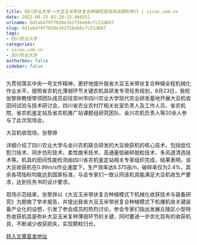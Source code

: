 ```yaml
---
title: 四川农业大学->大豆玉米带状复合种植机收现场会顺利举行 | sicau.com.cn
date: 2022-08-25 01:28:15.860351
urlname: 6d1ab479f7020e262f5beb6cfc21d607
slug: 6d1ab479f7020e262f5beb6cfc21d607
tags: 
- 四川农业大学
categories:
- sicau.com.cn
- 四川农业大学
authorbox: false
sidebar: false
---
```

为贯彻落实中央一号文件精神，更好地提升我省大豆玉米带状复合种植全程机械化作业水平，按照省农机化薄弱环节关键农机具研发专项任务规划，8月23日，我校张黎骅教授带领团队成员前往崇州市四川农业大学现代农业研发基地开展大豆机收田间试验与技术研讨会，四川省农业农村厅相关处室负责人及工作人员、省农机院、省农机鉴定站及省农机推广站课题组研究团队、金兴农机负责人等20余人参与了此次现场会。

大豆机收现场，张黎骅
<!--more-->
详细介绍了四川农业大学与金兴农机联合研发的大豆收获机的核心技术，包括低位割刀技术、同步仿形技术、柔性拨禾技术、高通量低破碎脱粒技术、多风道清选技术等。机具的田间性能检测由四川省农机鉴定站相关专家组织完成，结果表明，该大豆收获机在0.99m/s作业速度下，生产效率达6.375亩/h，破碎率仅为2.4%，其余各项指标均能达到国家标准，与会专家们一致认同该机具能满足大豆机收生产要求，达到任务书的设计要求。

现场示范结束，张黎骅以《大豆玉米带状复合种植模式下机械化收获技术与装备研究》为题做了学术报告，并提出我省大豆玉米带状复合种植模式下机播机收关键装备产业化的设想，引发了参会成员的热烈讨论，参会专家们指出发展丘陵区小型特色收获机具是弥补大豆玉米复种薄弱环节的关键，同时要进一步优化现有的收获机具，不断减少收获损失，实现颗粒归仓。



[转入文章首发地址](https://news.sicau.edu.cn/info/1078/69216.htm)
